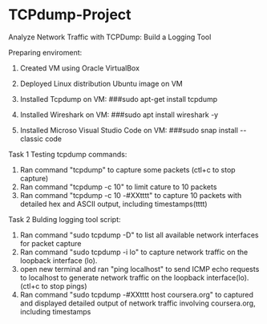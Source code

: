 # TCPdump-Project
Analyze Network Traffic with TCPDump: Build a Logging Tool

Preparing enviroment:
1. Created VM using Oracle VirtualBox

2. Deployed Linux distribution Ubuntu image on VM

3. Installed Tcpdump on VM: ###sudo apt-get install tcpdump

4. Installed Wireshark on VM: ###sudo apt install wireshark -y

5. Installed Microso Visual Studio Code on VM: ###sudo snap install --classic code

Task 1 Testing tcpdump commands:

1. Ran command "tcpdump" to capture some packets (ctl+c to stop capture)
2. Ran command "tcpdump -c 10" to limit cature to 10 packets
3. Ran command "tcpdump -c 10 -#XXtttt" to capture 10 packets with detailed hex and ASCII output, including timestamps(tttt)

Task 2 Bulding logging tool script:

1. Ran command "sudo tcpdump -D" to list all available network interfaces for packet capture
2. Ran command "sudo tcpdump -i lo" to capture network traffic on the loopback interface (lo).
3. open new terminal and ran "ping localhost" to send ICMP echo requests to localhost to generate network traffic on the loopback interface(lo).(ctl+c to stop pings)
4. Ran command "sudo tcpdump -#XXtttt host coursera.org" to captured and displayed detailed output of network traffic involving coursera.org, including timestamps
